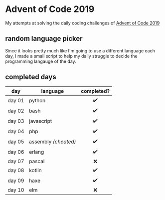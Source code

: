 # Advent of Code 2019

My attempts at solving the daily coding challenges of [Advent of Code 2019](https://adventofcode.com/2019)

## random language picker
Since it looks pretty much like I'm going to use a different language each day, I made a small script to help my daily struggle to decide the programming langauge of the day.

## completed days

| day    | language            | completed? |
|--------|---------------------|:----------:|
| day 01 | python              | ✔️          |
| day 02 | bash                | ✔️          |
| day 03 | javascript          | ✔️          |
| day 04 | php                 | ✔️          |
| day 05 | assembly *(cheated)*  | ✔️         |
| day 06 | erlang              | ✔️          |
| day 07 | pascal              | ❌          |
| day 08 | kotlin              | ✔️          |
| day 09 | haxe                | ✔️          |
| day 10 | elm                 | ❌          |
